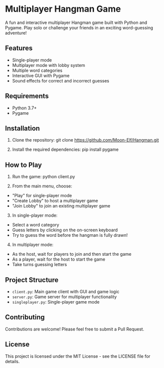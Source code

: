 # Multiplayer Hangman Game

A fun and interactive multiplayer Hangman game built with Python and Pygame. Play solo or challenge your friends in an exciting word-guessing adventure!

## Features

- Single-player mode
- Multiplayer mode with lobby system
- Multiple word categories
- Interactive GUI with Pygame
- Sound effects for correct and incorrect guesses

## Requirements

- Python 3.7+
- Pygame

## Installation

1. Clone the repository:
git clone https://github.com/Moon-Elf/Hangman.git


2. Install the required dependencies:
pip install pygame


## How to Play

1. Run the game:
python client.py

2. From the main menu, choose:
- "Play" for single-player mode
- "Create Lobby" to host a multiplayer game
- "Join Lobby" to join an existing multiplayer game

3. In single-player mode:
- Select a word category
- Guess letters by clicking on the on-screen keyboard
- Try to guess the word before the hangman is fully drawn!

4. In multiplayer mode:
- As the host, wait for players to join and then start the game
- As a player, wait for the host to start the game
- Take turns guessing letters

## Project Structure

- `client.py`: Main game client with GUI and game logic
- `server.py`: Game server for multiplayer functionality
- `singleplayer.py`: Single-player game mode

## Contributing

Contributions are welcome! Please feel free to submit a Pull Request.

## License

This project is licensed under the MIT License - see the LICENSE file for details.
